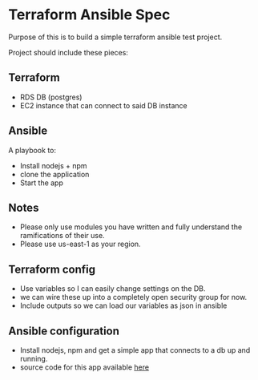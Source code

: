# Terraform Ansible Spec

Purpose of this is to build a simple terraform ansible test project.

Project should include these pieces:

## Terraform
  * RDS DB (postgres)
  * EC2 instance that can connect to said DB instance

## Ansible
A playbook to:
  * Install nodejs + npm
  * clone the application
  * Start the app

## Notes
  * Please only use modules you have written and fully understand the 
    ramifications of their use.
  * Please use us-east-1 as your region.

## Terraform config

* Use variables so I can easily change settings on the DB.
* we can wire these up into a completely open security group for now.
* Include outputs so we can load our variables as json in ansible


## Ansible configuration
  * Install nodejs, npm and get a simple app that connects to a db up and running.
  * source code for this app available [here](https://github.com/oddballio/oddball-hello-db)
